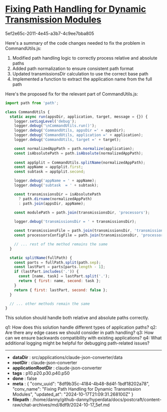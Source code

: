 # [Fixing Path Handling for Dynamic Transmission Modules](https://claude.ai/chat/8df9b35c-4184-4b48-8d4f-1bdf18202a78)

5ef2e65c-2011-4e45-a3b7-4c9ee7bba805

 Here's a summary of the code changes needed to fix the problem in CommandUtils.js:

1. Modified path handling logic to correctly process relative and absolute paths
2. Added path normalization to ensure consistent path format
3. Updated transmissionsDir calculation to use the correct base path
4. Implemented a function to extract the application name from the full path

Here's the proposed fix for the relevant part of CommandUtils.js:

```javascript
import path from 'path';

class CommandUtils {
  static async run(appsDir, application, target, message = {}) {
    logger.setLogLevel('debug');
    logger.debug('\nCommandUtils.run()');
    logger.debug('CommandUtils, appsDir =' + appsDir);
    logger.debug('CommandUtils, application =' + application);
    logger.debug('CommandUtils, target =' + target);

    const normalizedAppPath = path.normalize(application);
    const isAbsolutePath = path.isAbsolute(normalizedAppPath);
    
    const appSplit = CommandUtils.splitName(normalizedAppPath);
    const appName = appSplit.first;
    const subtask = appSplit.second;

    logger.debug('appName = ' + appName);
    logger.debug('subtask  = ' + subtask);

    const transmissionsDir = isAbsolutePath 
      ? path.dirname(normalizedAppPath)
      : path.join(appsDir, appName);
    
    const modulePath = path.join(transmissionsDir, 'processors');

    logger.debug('transmissionsDir = ' + transmissionsDir);

    const transmissionsFile = path.join(transmissionsDir, 'transmissions.ttl');
    const processorsConfigFile = path.join(transmissionsDir, 'processors-config.ttl');

    // ... rest of the method remains the same
  }

  static splitName(fullPath) {
    const parts = fullPath.split(path.sep);
    const lastPart = parts[parts.length - 1];
    if (lastPart.includes('.')) {
      const [name, task] = lastPart.split('.');
      return { first: name, second: task };
    }
    return { first: lastPart, second: false };
  }

  // ... other methods remain the same
}
```

This solution should handle both relative and absolute paths correctly.

q1: How does this solution handle different types of application paths?
q2: Are there any edge cases we should consider in path handling?
q3: How can we ensure backwards compatibility with existing applications?
q4: What additional logging might be helpful for debugging path-related issues?

---

* **dataDir** : src/applications/claude-json-converter/data
* **rootDir** : claude-json-converter
* **applicationRootDir** : claude-json-converter
* **tags** : p10.p20.p30.p40.p50
* **done** : false
* **meta** : {
  "conv_uuid": "8df9b35c-4184-4b48-8d4f-1bdf18202a78",
  "conv_name": "Fixing Path Handling for Dynamic Transmission Modules",
  "updated_at": "2024-10-17T21:09:31.268100Z"
}
* **filepath** : /home/danny/github-danny/hyperdata/docs/postcraft/content-raw/chat-archives/md/8df9/2024-10-17_5ef.md